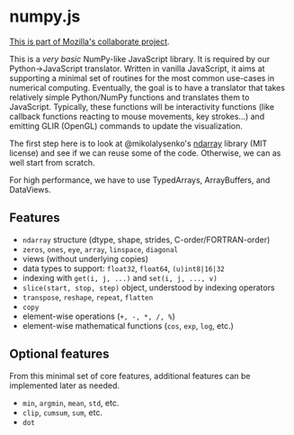 numpy.js
========

[This is part of Mozilla's collaborate project](http://collaborate.mozillascience.org/projects/hpdataVis).

This is a *very basic* NumPy-like JavaScript library. It is required by our Python->JavaScript translator. Written in vanilla JavaScript, it aims at supporting a minimal set of routines for the most common use-cases in numerical computing. Eventually, the goal is to have a translator that takes relatively simple Python/NumPy functions and translates them to JavaScript. Typically, these functions will be interactivity functions (like callback functions reacting to mouse movements, key strokes...) and emitting GLIR (OpenGL) commands to update the visualization.

The first step here is to look at @mikolalysenko's [ndarray](https://github.com/mikolalysenko/ndarray) library (MIT license) and see if we can reuse some of the code. Otherwise, we can as well start from scratch.

For high performance, we have to use TypedArrays, ArrayBuffers, and DataViews.

## Features

* `ndarray` structure (dtype, shape, strides, C-order/FORTRAN-order)
* `zeros`, `ones`, `eye`, `array`, `linspace`, `diagonal`
* views (without underlying copies)
* data types to support: `float32`, `float64`, `(u)int8|16|32`
* indexing with `get(i, j, ...)` and `set(i, j, ..., v)`
* `slice(start, stop, step)` object, understood by indexing operators
* `transpose`, `reshape`, `repeat`, `flatten`
* `copy`
* element-wise operations (`+, -, *, /, %`)
* element-wise mathematical functions (`cos`, `exp`, `log`, etc.)


## Optional features

From this minimal set of core features, additional features can be implemented later as needed.

* `min`, `argmin`, `mean`, `std`, etc.
* `clip`, `cumsum`, `sum`, etc.
* `dot`

